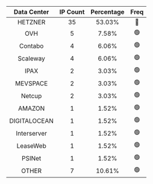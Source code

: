 | Data Center | IP Count | Percentage | Freq |
|:------------:|:--------:|:-----------:|:-----:|
| HETZNER | 35 | 53.03% | 🔴 |
| OVH | 5 | 7.58% | 🟢 |
| Contabo | 4 | 6.06% | 🟢 |
| Scaleway | 4 | 6.06% | 🟢 |
| IPAX | 2 | 3.03% | 🟢 |
| MEVSPACE | 2 | 3.03% | 🟢 |
| Netcup | 2 | 3.03% | 🟢 |
| AMAZON | 1 | 1.52% | 🟢 |
| DIGITALOCEAN | 1 | 1.52% | 🟢 |
| Interserver | 1 | 1.52% | 🟢 |
| LeaseWeb | 1 | 1.52% | 🟢 |
| PSINet | 1 | 1.52% | 🟢 |
| OTHER | 7 | 10.61% | 🟢 |